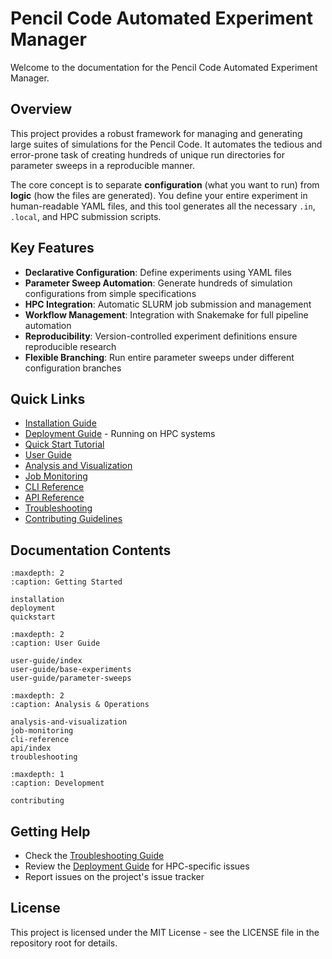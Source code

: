 # Pencil Code Automated Experiment Manager

Welcome to the documentation for the Pencil Code Automated Experiment Manager.

## Overview

This project provides a robust framework for managing and generating large suites of simulations for the Pencil Code. It automates the tedious and error-prone task of creating hundreds of unique run directories for parameter sweeps in a reproducible manner.

The core concept is to separate **configuration** (what you want to run) from **logic** (how the files are generated). You define your entire experiment in human-readable YAML files, and this tool generates all the necessary `.in`, `.local`, and HPC submission scripts.

## Key Features

- **Declarative Configuration**: Define experiments using YAML files
- **Parameter Sweep Automation**: Generate hundreds of simulation configurations from simple specifications
- **HPC Integration**: Automatic SLURM job submission and management
- **Workflow Management**: Integration with Snakemake for full pipeline automation
- **Reproducibility**: Version-controlled experiment definitions ensure reproducible research
- **Flexible Branching**: Run entire parameter sweeps under different configuration branches

## Quick Links

- [Installation Guide](installation.md)
- [Deployment Guide](deployment.md) - Running on HPC systems
- [Quick Start Tutorial](quickstart.md)
- [User Guide](user-guide/index.md)
- [Analysis and Visualization](analysis-and-visualization.md)
- [Job Monitoring](job-monitoring.md)
- [CLI Reference](cli-reference.md)
- [API Reference](api/index.md)
- [Troubleshooting](troubleshooting.md)
- [Contributing Guidelines](contributing.md)

## Documentation Contents

```{toctree}
:maxdepth: 2
:caption: Getting Started

installation
deployment
quickstart
```

```{toctree}
:maxdepth: 2
:caption: User Guide

user-guide/index
user-guide/base-experiments
user-guide/parameter-sweeps
```

```{toctree}
:maxdepth: 2
:caption: Analysis & Operations

analysis-and-visualization
job-monitoring
cli-reference
api/index
troubleshooting
```

```{toctree}
:maxdepth: 1
:caption: Development

contributing
```

## Getting Help

- Check the [Troubleshooting Guide](troubleshooting.md)
- Review the [Deployment Guide](deployment.md) for HPC-specific issues
- Report issues on the project's issue tracker

## License

This project is licensed under the MIT License - see the LICENSE file in the repository root for details.
